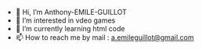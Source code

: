 - 👋 Hi, I’m Anthony-EMILE-GUILLOT
- 👀 I’m interested in vdeo games
- 🌱 I’m currently learning html code
- 📫 How to reach me by mail : a.emileguillot@gmail.com

<!---
Anthony-EMILE-GUILLOT/Anthony-EMILE-GUILLOT is a ✨ special ✨ repository because its `README.md` (this file) appears on your GitHub profile.
You can click the Preview link to take a look at your changes.
--->
